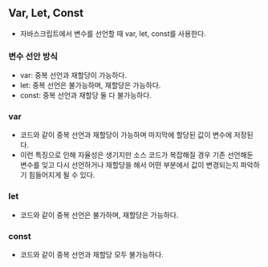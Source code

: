 ## Var, Let, Const
- 자바스크립트에서 변수를 선언할 때 var, let, const를 사용한다.

### 변수 선안 방식
- var: 중복 선언과 재할당이 가능하다.
- let: 중복 선언은 불가능하며, 재할당은 가능하다.
- const: 중복 선언과 재할당 둘 다 불가능하다.

### var
- 코드와 같이 중복 선언과 재할당이 가능하며 마지막에 할당된 값이 변수에 저장된다.
- 이런 특징으로 인해 자율성은 생기지만 소스 코드가 복잡해질 경우 기존 선언해둔 변수를 잊고 다시 선언하거나 재할당을 해서 어떤 부분에서 값이 변경되는지 파악하기 힘들어지게 될 수 있다.

### let
- 코드와 같이 중복 선언은 불가하며, 재할당은 가능하다.

### const
- 코드와 같이 중복 선언과 재할당 모두 불가능하다.
